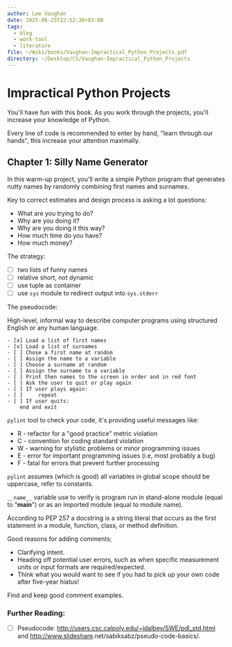 ```yaml
---
author: Lee Vaughan
date: 2025-06-25T22:52:30+03:00
tags:
  - blog
  - work-tool
  - literature
file: ~/Wiki/books/Vaughan-Impractical_Python_Projects.pdf
directory: ~/Desktop/CS/Vaughan-Impractical_Python_Projects
---
```


# Impractical Python Projects

You'll have fun with this book. As you work through the projects, you'll
increase your knowledge of Python.

Every line of code is recommended to enter by hand, "learn through our hands",
this increase your attention maximally.

## Chapter 1: Silly Name Generator

In this warm-up project, you'll write a simple Python program that generates
nutty names by randomly combining first names and surnames.

Key to correct estimates and design process is asking a lot questions:

- What are you trying to do?
- Why are you doing it?
- Why are you doing it this way?
- How much time do you have?
- How much money?

The strategy:

- [ ] two lists of funny names
- [ ] relative short, not dynamic
- [ ] use tuple as container
- [ ] use `sys` module to redirect output into `sys.stderr`

The pseudocode:

High-level, informal way to describe computer programs using structured English
or any human language.

    - [x] Load a list of first names
    - [x] Load a list of surnames
    - [ ] Chose a first name at random
    - [ ] Assign the name to a variable
    - [ ] Choose a surname at random
    - [ ] Assign the surname to a variable
    - [ ] Print then names to the screen in order and in red font
    - [ ] Ask the user to quit or play again
    - [ ] If user plays again:
    - [ ]     repeat
    - [ ] If user quits:
        end and exit

`pylint` tool to check your code, it's providing useful messages like:
- R - refactor for a "good practice" metric violation
- C - convention for coding standard violation
- W - warning for stylistic problems or minor programming issues
- E - error for important programming issues (i.e, most probably a bug)
- F - fatal for errors that prevent further processing

`pylint` assumes (which is good) all variables in global scope should be
uppercase, refer to constants.

`__name__` variable use to verify is program run in stand-alone module (equal to
"__main__") or as an imported module (equal to module name).

According to PEP 257 a docstring is a string literal that occurs as the first
statement in a module, function, class, or method definition.

Good reasons for adding comments;

- Clarifying intent.
- Heading off potential user errors, such as when specific measurement units or
  input formats are required/expected.
- Think what you would want to see if you had to pick up your own code after
  five-year hiatus!

Find and keep good comment examples.

### Further Reading:

- [ ] Pseudocode: http://users.csc.calpoly.edu/~jdalbey/SWE/pdl_std.html and http://www.slideshare​
.net/sabiksabz/pseudo-code-basics/.
